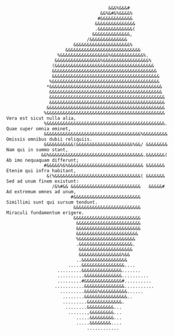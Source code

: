                                                                                
                                                                                
                                                                                
                                                                                
                                          &&&%&&&#                              
                                       &&%&#&%&&&&%                             
                                      #&&&&&&&&&&&&                             
                                     &&&&&&&&&&&&&&&                            
                                     .&&&&&&&&&&&&&(                            
                                    &&&&&&&&&&&&&&,                             
                                  /&&&&&&&&&&&&&&                               
                             &&&&&&&&&&&&&&&&&&&&&%                             
                          &&&&&&&&&&&&&&&&&&&&&&&&&&&&                          
                       %&&&&&&&&&&&&&&&&&&%&&&&&&&&&&&&%.                       
                      &&&&&&&&&&&&&&&&&%&&&&&&&&&&&&&&&&&%                      
                     (&&&&&&&&&&&&&&&&&&&&&&&&&&&&&&&&&&&&&                     
                     &&&&&&&&&&&&&&&&&&&&&&&&&&&&&&&&&&&&&&&                    
                     &&&&&&&&&&&&&&&&&&&&&&&&&&&&&&&&&&&&&&&&                   
                    %&&&&&&&&&&&&&&&&&&&&&&&&&&&&&&&&&&&&&&&&                   
                   *&&&&&&&&&&&&&&&&&&&&&&&&&&&&&&&&&&&&&&&&&&                  
                    &&&&&&&&&&&&&&&&&&&&&&&&&&&&&&&&&&&&&&&&&&                  
                    &&&&&&&&&&&&&&&&&&&&&&&&&&&&&&&&&&&&&&&&&&&                 
                    &&&&&&&&&&&&&&&&&&&&&&&&&&&&&&&&&&&&&&&&&&&                 
                   &&&&&&&&&&&&&&&&&&&&&&&&&&&&&&&&&&&&&&&&&&&&                                                     
                  %&&&&&&&&&&&&&&&&&&&&&&&&&&&&&&&&&&&&&&&&&&&&                      Vera est sicut nulla alia,  
                  %&&&&&&&&&&&&&&&&&&&&&&&&&&&&&&&&&&&&&&&&&&&&.                     Quae super omnia eminet,   
                  &&&&&&&&&&&&&&&&&&&&&&&&&&&&&&&&&&&&%&&&&&&&&&                     Omissis omnibus dubii reliquiis.
                  &&&&&&&&&&&(&&&&&&&&&&&&&&&&&&&&&%&&/ &&&&&&&&                     Nam qui in summo stant, 
                 &&%&&&&&&&&&&&&&&&&&&&&&&&&&&&&&&&&&&&.&&&&&&&(                     Ab imo nequaquam differunt; 
                  #&&&&&%&%&&&&&&&&&&&&&&&&&&&&&&&&&&&& &&&&&&&                      Etenim qui infra habitant,  
                   &(%&&&&&&&&&&&&&&&&&&&&&&&&&&&&&&&&( &&&&&&&                      Sed ad unum finem existunt: 
                     /&%#&& &&&&&&&&&&&&&&&&&&&&&&&&&&   &&&&&#                      Ad extremum omnes ad unum,
                            #&&&&&&&&&&&&&&&&&&&&&&&&&                               Simillimi sunt qui sursum tendunt.
                             &&&&&&&&&&&&&&&&&&&&&&&&&                               Miraculi fundamentum erigere.
                             &&&&&&&&&&&&&&&&&&&&&&&&&                          
                              &&&&&&&&&&&&&&&&&&&&&&&&                          
                              &&&&&&&&&&&&&&&&&&&&&&&&                          
                              &&&&&&&&&&&&&&&&&&&&&&&                           
                              %&&&&&&&&&&&&&&&&&&&&&                            
                              .&&&&&&&&&&&&&&&&&&&&.                            
                               &&&&&&&&&&&&&&&&&&&&                             
                               &&&&&&&&&&&&&&&&%&&                              
                              ..&&&&&&&&&&&&&&&&&                               
                           .....&&&&&&&&&&&&&&&&....                            
                       .........&&&&&&&&&&&&&&&.......                          
                       ..........&&&&&&&&&&&&&&..........                       
                       .........#&&&&&&&&&&&&&&#..........                      
                      ...........&&&&&&&&&&&&&&&...........                     
                        .........&&&&&%&&&&&&&&&&......                         
                         ........&&&&&&&&&&&&&&&&..                             
                         .........&&&&&&&&&&&&&.                                
                          ........&&&&&&&&&&...                                  
                           .......,&&&&&&&&&...                                 
                              .....&&&&&&&&&...                                 
                              .....&&&&&&&&....                                 
                                  ............                                 
